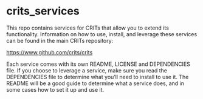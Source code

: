 crits_services
==============

This repo contains services for CRITs that allow you to extend its
functionality. Information on how to use, install, and leverage these services
can be found in the main CRITs repository:

https://www.github.com/crits/crits

Each service comes with its own README, LICENSE and DEPENDENCIES file. If you
choose to leverage a service, make sure you read the DEPENDENCIES file to
determine what you’ll need to install to use it. The README will be a good guide
to determine what a service does, and in some cases how to set it up and use it.
